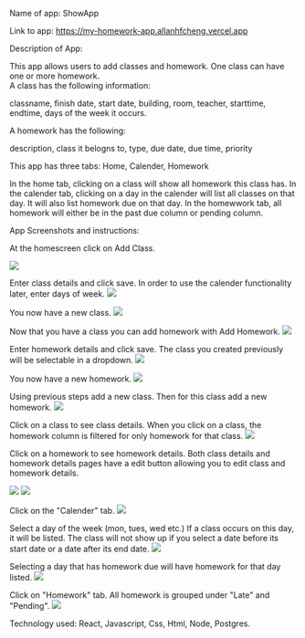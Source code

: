 Name of app: ShowApp

Link to app: https://my-homework-app.allanhfcheng.vercel.app

Description of App:

This app allows users to add classes and homework.  One class can have one or more homework.  
A class has the following information:

classname,
finish date,
start date,
building,
room,
teacher,
starttime,
endtime,
days of the week it occurs.

A homework has the following:

description,
class it belogns to,
type,
due date,
due time,
priority
            
This app has three tabs: Home, Calender, Homework

In the home tab, clicking on a class will show all homework this class has.  In the calender tab, clicking on a day in the calender will list all classes on that day.  It will also list homework due on that day.  In the homewwork tab, all homework will either be in the past due column or pending column.

App Screenshots and instructions:

At the homescreen click on Add Class.

![](imagesForReadMe/AddClass.PNG)

Enter class details and click save.  In order to use the calender functionality later, enter days of week.
![](imagesForReadMe/ClassDetails.PNG)

You now have a new class.
![](imagesForReadMe/NewClass.PNG)

Now that you have a class you can add homework with Add Homework.
![](imagesForReadMe/AddHomework.PNG)

Enter homework details and click save.  The class you created previously will be selectable in a dropdown.
![](imagesForReadMe/HomeworkDetails.PNG)

You now have a new homework.
![](imagesForReadMe/NewHomework.PNG)

Using previous steps add a new class.  Then for this class add a new homework.
![](imagesForReadMe/SecondClass.PNG)

Click on a class to see class details.  When you click on a class, the homework column is filtered for only homework for that class.
![](imagesForReadMe/HomweorkForClass.PNG)

Click on a homework to see homework details.  Both class details and homework details pages have a edit button allowing you to edit class and homework details.

![](imagesForReadMe/HomeworkDetails1.PNG)
![](imagesForReadMe/HomeworkDetailsWithDelete.PNG)  

Click on the "Calender" tab.
![](imagesForReadMe/Calender.PNG)

Select a day of the week (mon, tues, wed etc.)  If a class occurs on this day, it will be listed.  The class will not show up if you select a date before its start date or a date after its end date.
![](imagesForReadMe/ClassOnDay.PNG)

Selecting a day that has homework due will have homework for that day listed.
![](imagesForReadMe/HomeworkDue.PNG)

Click on "Homework" tab.  All homework is grouped under "Late" and "Pending".
![](imagesForReadMe/HomeworkTab.PNG)

Technology used:
React, Javascript, Css, Html, Node, Postgres.

